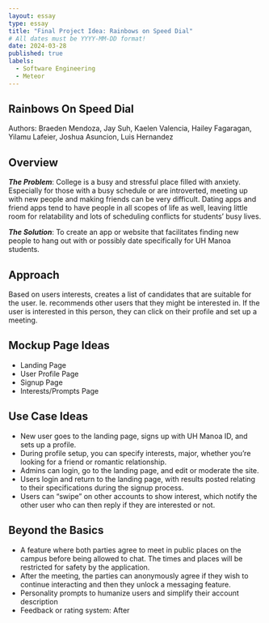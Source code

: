 ```yaml
---
layout: essay
type: essay
title: "Final Project Idea: Rainbows on Speed Dial"
# All dates must be YYYY-MM-DD format!
date: 2024-03-28
published: true
labels:
  - Software Engineering
  - Meteor
---
```


## Rainbows On Speed Dial
Authors: Braeden Mendoza, Jay Suh, Kaelen Valencia, Hailey Fagaragan, Yilamu Lafeier, Joshua Asuncion, Luis Hernandez

## Overview
***The Problem***: College is a busy and stressful place filled with anxiety. Especially for those with a busy schedule or are introverted, meeting up with new people and making friends can be very difficult. Dating apps and friend apps tend to have people in all scopes of life as well, leaving little room for relatability and lots of scheduling conflicts for students’ busy lives.

***The Solution***: To create an app or website that facilitates finding new people to hang out with or possibly date specifically for UH Manoa students.

## Approach
Based on users interests, creates a list of candidates that are suitable for the user. Ie. recommends other users that they might be interested in. If the user is interested in this person, they can click on their profile and set up a meeting.

## Mockup Page Ideas
<ul>
  <li>Landing Page</>
  <li>User Profile Page</>
  <li>Signup Page</>
  <li>Interests/Prompts Page</>
</ul>

## Use Case Ideas
<ul>
  <li>New user goes to the landing page, signs up with UH Manoa ID, and sets up a profile.</>
  <li>During profile setup, you can specify interests, major, whether you’re looking for a friend or romantic relationship.</>
  <li>Admins can login, go to the landing page, and edit or moderate the site.</>
  <li>Users login and return to the landing page, with results posted relating to their specifications during the signup process.</>
  <li>Users can “swipe” on other accounts to show interest, which notify the other user who can then reply if they are interested or not.</li>
</ul>

## Beyond the Basics
<ul>
  <li>A feature where both parties agree to meet in public places on the campus before being allowed to chat. The times and places will be restricted for safety by the application.</>
  <li>After the meeting, the parties can anonymously agree if they wish to continue interacting and then they unlock a messaging feature.</>
  <li>Personality prompts to humanize users and simplify their account description</>
  <li>Feedback or rating system: After</>
</ul>

